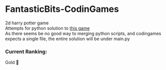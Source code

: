 # FantasticBits-CodinGames
 2d harry potter game  
 Attempts for python solution to [this game](https://www.codingame.com/ide/puzzle/fantastic-bits)  
 As there seems be no good way to merging python scripts, and codingames expects a single file, the entire solution will be under main.py
 

### Current Ranking: 
Gold 🏅
